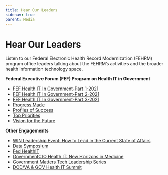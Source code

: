 ```yaml
---
title: Hear Our Leaders
sidenav: true
parent: Media
---
```

# Hear Our Leaders

Listen to our Federal Electronic Health Record Modernization (FEHRM) program office leaders talking about the FEHRM’s activities and the broader health information technology space.

**Federal Executive Forum (FEF) Program on Health IT in Government** 

* [FEF Health IT In Government-Part 1-2021](https:/www.youtube.com/watch%3fv=FZrzsxa7h3I&list=PL93B37A8E2F403D3A&index=1%20%3e)
* [FEF Health IT In Government-Part 2-2021](https:/www.youtube.com/watch%3fv=QoVFLUL82pA&list=PL93B37A8E2F403D3A&index=2%20%3e)
* [FEF Health IT In Government-Part 3-2021](https:/www.youtube.com/watch%3fv=4wpOGi8qg0M&list=PL93B37A8E2F403D3A&index=3%20%3e)
* [Progress Made](https:/www.youtube.com/watch%3fv=UCR0ZVb4RNw&list=PL93B37A8E2F403D3A&index=16%20%3e)
* [Profiles of Success](https:/www.youtube.com/watch%3fv=dkwKOcLQjUk&list=PL93B37A8E2F403D3A&index=17%20%3e)
* [Top Priorities](https://www.youtube.com/watch?v=bGlXyMrmZy0&list=PL93B37A8E2F403D3A&index=18%20%3e)
* [Vision for the Future ](https:/www.youtube.com/watch%3fv=8pt0IP3YM58&list=PL93B37A8E2F403D3A&index=19%20%3c%20%3e)

**Other Engagements**

* [WIN Leadership Event: How to Lead in the Current State of Affairs](https://youtu.be/Cs0W0i-TQJ8)
* [Data Symposium](https://www.datafoundation.org/events-list/data-symposium-2021-exploring-emerging-data-capabilities-in-government/2021)
* [Fed HealthIT](https://event.on24.com/wcc/r/2856879/4F844FBD075248CEEB8914D6232F9AB2)
* [GovernmentCIO Health IT: New Horizons in Medicine](https://governmentciomedia.com/event/health-it-new-horizons-medicine)
* [Government Matters Tech Leadership Series](http://govmatters.tv/tech-leadership-series-health)
* [DOD/VA & GOV Health IT Summit](https://dsigroup.live/archive/4898)